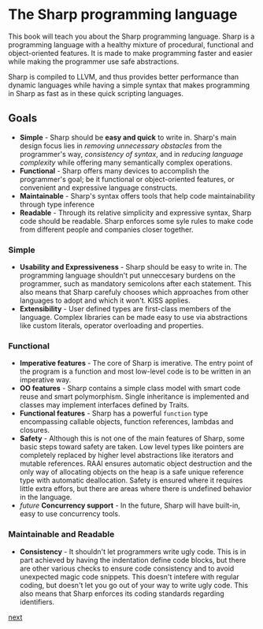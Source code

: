 # The Sharp programming language
This book will teach you about the Sharp programming language.
Sharp is a programming language with a healthy mixture of procedural, functional and object-oriented features.
It is made to make programming faster and easier while making the programmer use safe abstractions.

Sharp is compiled to LLVM, and thus provides better performance than dynamic languages while having a simple syntax that makes programming in Sharp as fast as in these quick scripting languages.

## Goals

- **Simple** - Sharp should be **easy and quick** to write in. Sharp's main design focus lies in *removing unnecessary obstacles* from the programmer's way, *consistency of syntax*, and in *reducing language complexity* while offering many semantically complex operations.
- **Functional** - Sharp offers many devices to accomplish the programmer's goal; be it functional or object-oriented features, or convenient and expressive language constructs.
- **Maintainable** - Sharp's syntax offers tools that help code maintainability through type inference
- **Readable** - Through its relative simplicity and expressive syntax, Sharp code should be readable. Sharp enforces some syle rules to make code from different people and companies closer together.

### Simple
- **Usability and Expressiveness** - Sharp should be easy to write in. The programming language shouldn't put unneccesary burdens on the programmer, such as mandatory semicolons after each statement. This also means that Sharp carefuly chooses which approaches from other languages to adopt and which it won't. KISS applies.
- **Extensibility** - User defined types are first-class members of the language. Complex libraries can be made easy to use via abstractions like custom literals, operator overloading and properties.

### Functional
- **Imperative features** - The core of Sharp is imerative. The entry point of the program is a function and most low-level code is to be written in an imperative way.
- **OO features** - Sharp contains a simple class model with smart code reuse and smart polymorphism. Single inheritance is implemented and classes may implement interfaces defined by Traits.
- **Functional features** - Sharp has a powerful `function` type encompassing callable objects, function references, lambdas and closures.
- **Safety** - Although this is not one of the main features of Sharp, some basic steps toward safety are taken. Low level types like pointers are completely replaced by higher level abstractions like iterators and mutable references. RAAI ensures automatic object destruction and the only way of allocating objects on the heap is a safe unique reference type with automatic deallocation. Safety is ensured where it requires little extra effors, but there are areas where there is undefined behavior in the language.
- *future* **Concurrency support** - In the future, Sharp will have built-in, easy to use concurrency tools.

### Maintainable and Readable
- **Consistency** - It shouldn't let programmers write ugly code. This is in part achieved by having the indentation define code blocks, but there are other various checks to ensure code consistency and to avoid unexpected magic code snippets. This doesn't intefere with regular coding, but doesn't let you go out of your way to write ugly code. This also means that Sharp enforces its coding standards regarding identifiers.

[next](01.getting_started.md)